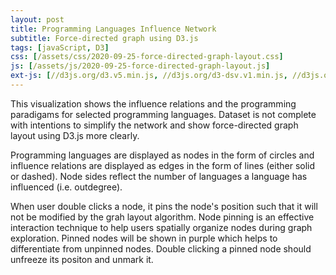 ```yaml
---
layout: post
title: Programming Languages Influence Network 
subtitle: Force-directed graph using D3.js 
tags: [javaScript, D3]
css: [/assets/css/2020-09-25-force-directed-graph-layout.css]
js: [/assets/js/2020-09-25-force-directed-graph-layout.js]
ext-js: [//d3js.org/d3.v5.min.js, //d3js.org/d3-dsv.v1.min.js, //d3js.org/d3-fetch.v1.min.js, //d3js.org/d3-color.v1.min.js, //d3js.org/d3-interpolate.v1.min.js, //d3js.org/d3-scale-chromatic.v1.min.js, //unpkg.com/topojson@3, //cdnjs.cloudflare.com/ajax/libs/d3-tip/0.9.1/d3-tip.min.js]
---
```


This visualization shows the influence relations and the programming paradigams for selected programming languages. Dataset is not complete with intentions to simplify the network and show force-directed graph layout using D3.js more clearly. 

Programming languages are displayed as nodes in the form of circles and influence relations are displayed as edges in the form of lines (either solid or dashed). Node sides reflect the number of languages a language has influenced (i.e. outdegree). 

When user double clicks a node, it pins the node's position such that it will not be modified by the grah layout algorithm. Node pinning is an effective interaction technique to help users spatially organize nodes during graph exploration. Pinned nodes will be shown in purple which helps to differentiate from unpinned nodes. Double clicking a pinned node should unfreeze its positon and unmark it. 